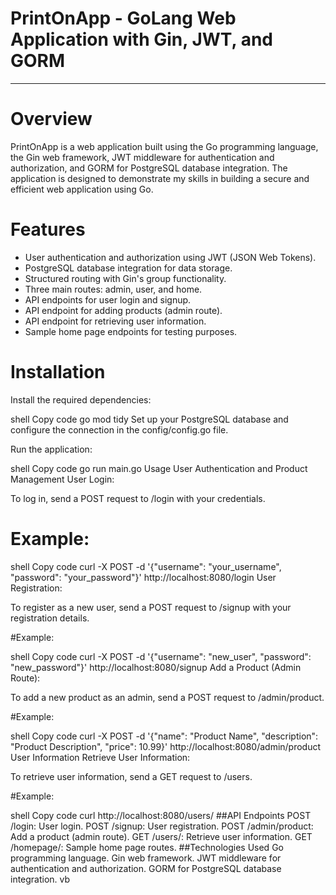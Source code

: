 # PrintOnApp - GoLang Web Application with Gin, JWT, and GORM

---

# Overview

PrintOnApp is a web application built using the Go programming language, the Gin web framework, JWT middleware for authentication and authorization, and GORM for PostgreSQL database integration. The application is designed to demonstrate my skills in building a secure and efficient web application using Go.

# Features

- User authentication and authorization using JWT (JSON Web Tokens).
- PostgreSQL database integration for data storage.
- Structured routing with Gin's group functionality.
- Three main routes: admin, user, and home.
- API endpoints for user login and signup.
- API endpoint for adding products (admin route).
- API endpoint for retrieving user information.
- Sample home page endpoints for testing purposes.

# Installation

Install the required dependencies:

shell
Copy code
go mod tidy
Set up your PostgreSQL database and configure the connection in the config/config.go file.

Run the application:

shell
Copy code
go run main.go
Usage
User Authentication and Product Management
User Login:

To log in, send a POST request to /login with your credentials.

# Example:

shell
Copy code
curl -X POST -d '{"username": "your_username", "password": "your_password"}' http://localhost:8080/login
User Registration:

To register as a new user, send a POST request to /signup with your registration details.

#Example:

shell
Copy code
curl -X POST -d '{"username": "new_user", "password": "new_password"}' http://localhost:8080/signup
Add a Product (Admin Route):

To add a new product as an admin, send a POST request to /admin/product.

#Example:

shell
Copy code
curl -X POST -d '{"name": "Product Name", "description": "Product Description", "price": 10.99}' http://localhost:8080/admin/product
User Information
Retrieve User Information:

To retrieve user information, send a GET request to /users.

#Example:

shell
Copy code
curl http://localhost:8080/users/
##API Endpoints
POST /login: User login.
POST /signup: User registration.
POST /admin/product: Add a product (admin route).
GET /users/: Retrieve user information.
GET /homepage/: Sample home page routes.
##Technologies Used
Go programming language.
Gin web framework.
JWT middleware for authentication and authorization.
GORM for PostgreSQL database integration.
vb
   
